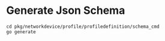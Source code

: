 
# Generate Json Schema

```
cd pkg/networkdevice/profile/profiledefinition/schema_cmd
go generate
```
